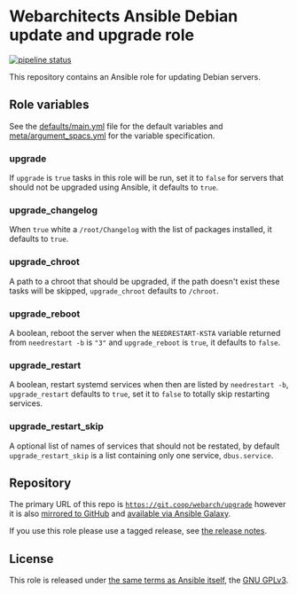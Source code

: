 # Webarchitects Ansible Debian update and upgrade role

[![pipeline status](https://git.coop/webarch/upgrade/badges/master/pipeline.svg)](https://git.coop/webarch/upgrade/-/commits/master)

This repository contains an Ansible role for updating Debian servers.

## Role variables

See the [defaults/main.yml](defaults/main.yml) file for the default variables and [meta/argument_spacs.yml](meta/argument_specs.yml) for the variable specification.

### upgrade

If `upgrade` is `true` tasks in this role will be run, set it to `false` for servers that should not be upgraded using Ansible, it defaults to `true`.

### upgrade_changelog

When `true` white a `/root/Changelog` with the list of packages installed, it defaults to `true`.

### upgrade_chroot

A path to a chroot that should be upgraded, if the path doesn't exist these tasks will be skipped, `upgrade_chroot` defaults to `/chroot`.

### upgrade_reboot

A boolean, reboot the server when the `NEEDRESTART-KSTA` variable returned from `needrestart -b` is `"3"` and `upgrade_reboot` is `true`, it defaults to `false`.

### upgrade_restart

A boolean, restart systemd services when then are listed by `needrestart -b`, `upgrade_restart` defaults to `true`, set it to `false` to totally skip restarting services.

### upgrade_restart_skip

A optional list of names of services that should not be restated, by default `upgrade_restart_skip` is a list containing only one service, `dbus.service`.

## Repository

The primary URL of this repo is [`https://git.coop/webarch/upgrade`](https://git.coop/webarch/upgrade) however it is also [mirrored to GitHub](https://github.com/webarch-coop/ansible-role-upgrade) and [available via Ansible Galaxy](https://galaxy.ansible.com/chriscroome/upgrade).

If you use this role please use a tagged release, see [the release notes](https://git.coop/webarch/upgrade/-/releases).

## License

This role is released under [the same terms as Ansible itself](https://github.com/ansible/ansible/blob/devel/COPYING), the [GNU GPLv3](LICENSE).

